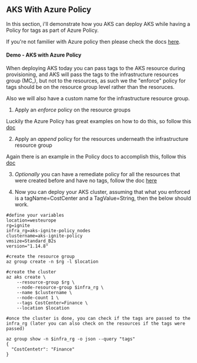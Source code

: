 ## AKS With Azure Policy

In this section, i'll demonstrate how you AKS can deploy AKS while having a Policy for tags as part of Azure Policy.

If you're not familier with Azure policy then please check the docs [here](https://docs.microsoft.com/en-us/azure/governance/policy/overview).


#### Demo - AKS with Azure Policy

When deploying AKS today you can pass tags to the  AKS resource during provisioning, and AKS will pass the tags to the infrastructure resources group (MC_), but not to the resources, as such we the "enforce" policy for tags should be on the resource group level rather than the resoruces.

Also we will also have a custom name for the infrastructure resource group. 


1. Apply an *enforce* policy on the resource groups
 
Luckily the Azure Policy has great examples on how to do this, so follow this [doc](https://docs.microsoft.com/en-us/azure/governance/policy/samples/enforce-tag-on-resource-groups
)

2. Apply an *append* policy for the resources underneath the infrastructure resource group 
   
Again there is an example in the Policy docs to accomplish this, follow this [doc](https://docs.microsoft.com/en-us/azure/governance/policy/samples/apply-tag-default-value)

3. *Optionally* you can have a remediate policy for all the resources that were created before and have no tags, follow the doc [here](https://docs.microsoft.com/en-us/azure/governance/policy/how-to/remediate-resources)


4. Now you can deploy your AKS cluster, assuming that what you enforced is a tagName=CostCenter and a TagValue=String, then the below should work.


```shell
#define your variables 
location=westeurope
rg=ignite
infra_rg=aks-ignite-policy_nodes
clustername=aks-ignite-policy
vmsize=Standard_B2s
version="1.14.8"

#create the resource group 
az group create -n $rg -l $location

#create the cluster 
az aks create \
    --resource-group $rg \
    --node-resource-group $infra_rg \
    --name $clustername \
    --node-count 1 \
    --tags CostCenter=Finance \
    --location $location

#once the cluster is done, you can check if the tags are passed to the infra_rg (later you can also check on the resources if the tags were passed)

az group show -n $infra_rg -o json --query "tags"
{
  "CostCentetr": "Finance"
}

```
   

